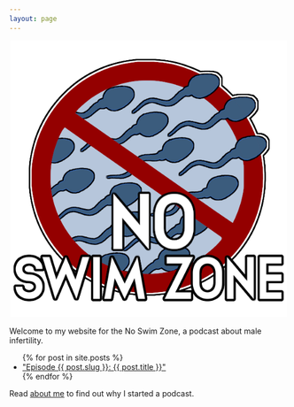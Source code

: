 ```yaml
---
layout: page
---
```


<p align="center">
  <img src="img/noswimzone_logo_20200925.png" width=500 height=500/>
</p>

Welcome to my website for the No Swim Zone, a podcast about male infertility.

<ul>
	{% for post in site.posts %}
		<li>
			<a href="{{ post.url }}">"Episode {{ post.slug }}: {{ post.title }}"</a>
		</li>
	{% endfor %}
</ul>

Read [about me](About.html) to find out why I started a podcast.
